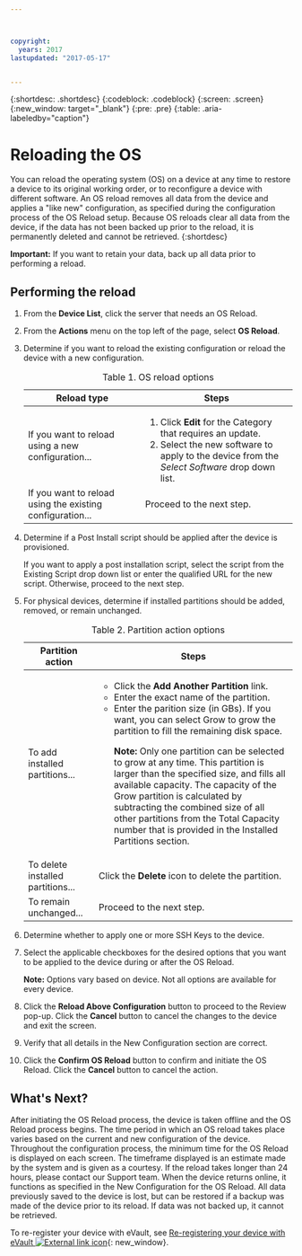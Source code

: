 ```yaml
---



copyright:
  years: 2017
lastupdated: "2017-05-17"


---
```


{:shortdesc: .shortdesc}
{:codeblock: .codeblock}
{:screen: .screen}
{:new_window: target="_blank"}
{:pre: .pre}
{:table: .aria-labeledby="caption"}

#  Reloading the OS
You can reload the operating system (OS) on a device at any time to restore a device to its original working order, or to reconfigure a device with different software. An OS reload removes all data from the device and applies a "like new" configuration, as specified during the configuration process of the OS Reload setup. Because OS reloads clear all data from the device, if the data has not been backed up prior to the reload, it is permanently deleted and cannot be retrieved.
{:shortdesc}

**Important:** If you want to retain your data, back up all data prior to performing a reload.

## Performing the reload
1. From the **Device List**, click the server that needs an OS Reload.
2. From the **Actions** menu on the top left of the page, select **OS Reload**.
3. Determine if you want to reload the existing configuration or reload the device with a new configuration.

   <table>
   <CAPTION>Table 1. OS reload options</CAPTION>
   <THEAD>
   <TR>
   <th>Reload type</th>
   <th>Steps</th>
   </TR>
   </THEAD>
   <TBODY>
   <tr>
   <td>If you want to reload using a new configuration...</td>
   <td>
   <ol>
   <li>Click <b>Edit</b> for the Category that requires an update.</li>
   <li>Select the new software to apply to the device from the <i>Select Software</i> drop down list.</li>
   </ol>
   </td>
   </tr>
   <tr>
   <td>If you want to reload using the existing configuration...</td>
   <td>Proceed to the next step.</td>
   </tr>
   </TBODY>
   </table>

4. Determine if a Post Install script should be applied after the device is provisioned.

   If you want to apply a post installation script, select the script from the Existing Script drop down list or enter the qualified URL for the new script.  Otherwise, proceed to the next step.

5. For physical devices, determine if installed partitions should be added, removed, or remain unchanged.
   
   <table>
   <CAPTION>Table 2. Partition action options</CAPTION>
   <THEAD>
   <TR>
   <th>Partition action</th>
   <th>Steps</th>
   </TR>
   </THEAD>
   <TBODY>
   <tr>
   <td>To add installed partitions...</td>
   <td>
   <ul>
   <li>Click the <b>Add Another Partition</b> link.</li>
   <li>Enter the exact name of the partition.</li>
   <li>Enter the parition size (in GBs). If you want, you can select Grow to grow the partition to fill the remaining disk space.
   <p><b>Note:</b> Only one partition can be selected to grow at any time. This partition is larger than the specified size, and fills all available capacity. The capacity of the Grow partition is calculated by subtracting the combined size of all other partitions from the Total Capacity number that is provided in the Installed Partitions section.</p>
   </li>
   </ul>
   </td>
   </tr>
   <tr>
   <td>To delete installed partitions...</td>
   <td>Click the <b>Delete</b> icon to delete the partition.</td>
   </tr>
   <tr>
   <td>To remain unchanged...</td>
   <td>Proceed to the next step.</td>
   </tr>
   </TBODY>
   </table>
    
6. Determine whether to apply one or more SSH Keys to the device.

7. Select the applicable checkboxes for the desired options that you want to be applied to the device during or after the OS Reload.

   **Note:** Options vary based on device. Not all options are available for every device.

8. Click the **Reload Above Configuration** button to proceed to the Review pop-up. Click the **Cancel** button to cancel the changes to the device and exit the screen.

9. Verify that all details in the New Configuration section are correct.  

10. Click the **Confirm OS Reload** button to confirm and initiate the OS Reload. Click the **Cancel** button to cancel the action.

## What's Next?
After initiating the OS Reload process, the device is taken offline and the OS Reload process begins.
The time period in which an OS reload takes place varies based on the current and new configuration of the device.
Throughout the configuration process, the minimum time for the OS Reload is displayed on each screen.
The timeframe displayed is an estimate made by the system and is given as a courtesy. If the reload takes longer than 24 hours,
please contact our Support team. When the device returns online, it functions as specified in the New Configuration for the OS Reload. All data previously saved to the device is lost, but can be restored if a backup was made of the device prior to its reload.
If data was not backed up, it cannot be retrieved.
 
To re-register your device with eVault, see [Re-registering your device with eVault ![External link icon](../icons/launch-glyph.svg "External link icon")](https://knowledgelayer.softlayer.com/procedure/how-do-i-re-register-evault){: new_window}.
